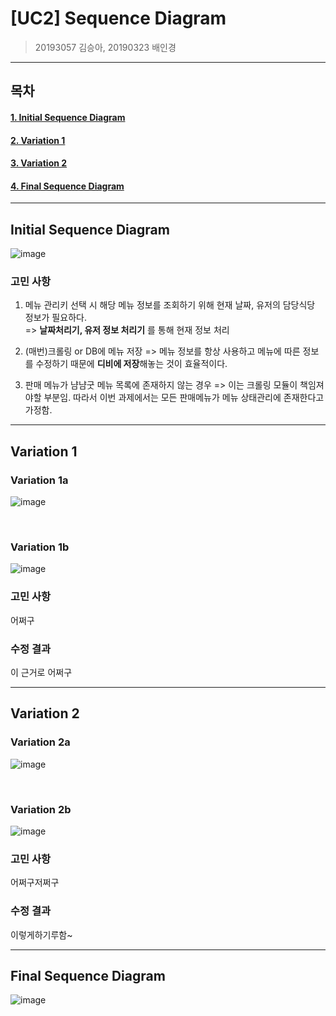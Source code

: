 # [UC2] Sequence Diagram

> 20193057 김승아, 20190323 배인경

<hr/>

## 목차

#### [1. Initial Sequence Diagram](#Initial-Sequence-Diagram)

#### [2. Variation 1](#Variation-1)

#### [3. Variation 2](#Variation-2)

#### [4. Final Sequence Diagram](#Final-Sequence-Diagram)


<hr/>

## Initial Sequence Diagram

![image](https://user-images.githubusercontent.com/65646971/118356222-20da1700-b5af-11eb-9aaa-ff9c096e355f.png)

### 고민 사항
1. 메뉴 관리키 선택 시 해당 메뉴 정보를 조회하기 위해 현재 날짜, 유저의 담당식당 정보가 필요하다. <br/>
=> **날짜처리기, 유저 정보 처리기** 를 통해 현재 정보 처리

2. (매번)크롤링 or DB에 메뉴 저장
=> 메뉴 정보를 항상 사용하고 메뉴에 따른 정보를 수정하기 때문에 **디비에 저장**해놓는 것이 효율적이다.

3. 판매 메뉴가 냠냠굿 메뉴 목록에 존재하지 않는 경우
=> 이는 크롤링 모듈이 책임져야할 부분임. 따라서 이번 과제에서는 모든 판매메뉴가 메뉴 상태관리에 존재한다고 가정함.

<hr/>

## Variation 1

### Variation 1a
![image](https://user-images.githubusercontent.com/65646971/118356282-5c74e100-b5af-11eb-88e4-ebf8cffbf816.png)

<br/>

### Variation 1b
![image](https://user-images.githubusercontent.com/65646971/118356284-61d22b80-b5af-11eb-9d1c-b905778ff6de.png)

### 고민 사항
어쩌구

### 수정 결과
이 근거로 어쩌구

<hr/>

## Variation 2

### Variation 2a
![image](https://user-images.githubusercontent.com/65646971/118356284-61d22b80-b5af-11eb-9d1c-b905778ff6de.png)

<br/>

### Variation 2b
![image](https://user-images.githubusercontent.com/65646971/118356329-baa1c400-b5af-11eb-9861-569559465a42.png)

### 고민 사항
어쩌구저쩌구

### 수정 결과
이렇게하기루함~

<hr/>

## Final Sequence Diagram

![image](https://user-images.githubusercontent.com/65646971/118356353-dc9b4680-b5af-11eb-8142-af665f2ccff2.png)